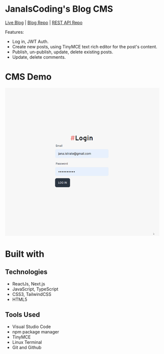 # JanaIsCoding's Blog CMS

[Live Blog](https://blog-client-smoky.vercel.app/) | [Blog Repo](https://github.com/janaiscoding/blog-client/tree/main) | [REST API Repo](https://github.com/janaiscoding/blog-api)

Features:
- Log in, JWT Auth.
- Create new posts, using TinyMCE text rich editor for the post's content.
- Publish, un-publish, update, delete existing posts.
- Update, delete comments. 

# CMS Demo
![CMS Gif preview](https://github.com/janaiscoding/blog-cms/blob/main/public/blog-cms-preview.gif)


# Built with

## Technologies 

- ReactJs, Next.js
- JavaScript, TypeScript 
- CSS3, TailwindCSS
- HTML5

## Tools Used

- Visual Studio Code
- npm package manager
- TinyMCE
- Linux Terminal
- Git and Github